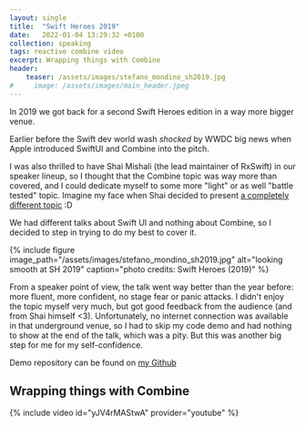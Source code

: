 ```yaml
---
layout: single
title:  "Swift Heroes 2019"
date:   2022-01-04 13:29:32 +0100
collection: speaking
tags: reactive combine video
excerpt: Wrapping things with Combine
header: 
    teaser: /assets/images/stefano_mondino_sh2019.jpg
#     image: /assets/images/main_header.jpeg
---
```


In 2019 we got back for a second Swift Heroes edition in a way more bigger venue.

Earlier before the Swift dev world wash *shocked* by WWDC big news when Apple introduced SwiftUI and Combine into the pitch.

I was also thrilled to have Shai Mishali (the lead maintainer of RxSwift) in our speaker lineup, so I thought that the Combine topic was way more than covered, and I could dedicate myself to some more "light" or as well "battle tested" topic.
Imagine my face when Shai decided to present [a completely different topic](https://www.youtube.com/watch?v=UFyx7EtbcMU) :D 

We had different talks about Swift UI and nothing about Combine, so I decided to step in trying to do my best to cover it.

{% include figure image_path="/assets/images/stefano_mondino_sh2019.jpg" alt="looking smooth at SH 2019" caption="photo credits: Swift Heroes (2019)" %}


From a speaker point of view, the talk went way better than the year before: more fluent, more confident, no stage fear or panic attacks. I didn't enjoy the topic myself very much, but got good feedback from the audience (and from Shai himself <3). Unfortunately, no internet connection was available in that underground venue, so I had to skip my code demo and had nothing to show at the end of the talk, which was a pity. But this was another big step for me for my self-confidence.

Demo repository can be found on [my Github](https://github.com/stefanomondino/SwiftHeroes2019LiveDemo)

## Wrapping things with Combine

{% include video id="yJV4rMAStwA" provider="youtube" %}
